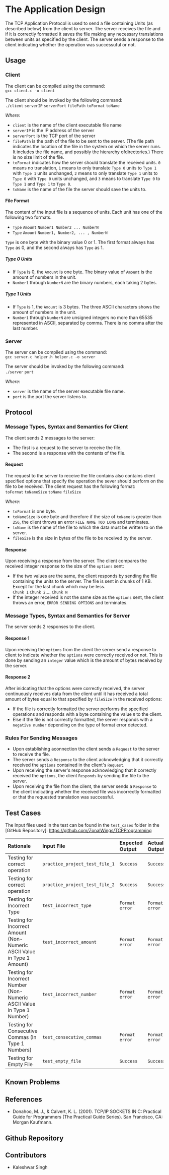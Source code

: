 # The Application Design #
The TCP Application Protocol is used to send a file containing Units (as described below) from the client to server. The server receives the file and if it is correctly formatted it saves the file making any necessary translations between units as specified by the client. The server sends a response to the client indicating whether the operation was successuful or not.

## Usage ##

### Client ###
The client can be compiled using the command:  
```gcc client.c -o client```  

The client should be invoked by the following command:  
```./client``` ```serverIP``` ```serverPort``` ```filePath``` ```toFormat``` ```toName```  

*Where:*
+ ```client``` is the name of the client executable file name
+ ```serverIP``` is the IP address of the server
+ ```serverPort``` is the TCP port of the server
+ ```filePath``` is the path of the file to be sent to the server. (The file path indicates the location of the file in the system on which the server runs. It includes the file name, and possibly the hierarchy ofdirectories.) There is no size limit of the file. 
+ ```toFormat``` indicates how the server should translate the received units. ```0``` means no translation, ```1``` means to only translate ```Type 0``` units to ```Type 1``` with ```Type 1``` units unchanged, ```2``` means to only translate ```Type 1``` units to ```Type 0``` with ```Type 0``` units unchanged, and ```3``` means to translate ```Type 0``` to ```Type 1``` and ```Type 1``` to ```Type 0```. 
+ ```toName``` is the name of the file the server should save the units to.

#### File Format ####
The content of the input file is a sequence of units. Each unit has one of the following two formats.
+ ```Type``` ```Amount``` ```Number1 Number2 ... NumberN```
+ ```Type``` ```Amount``` ```Number1, Number2, ... , NumberN```  

```Type``` is one byte with the binary value 0 or 1. The first format always has ```Type``` as 0, and the second always has ```Type``` as 1.
##### Type 0 Units #####
+ If ```Type``` is 0, the ```Amount``` is one byte. The binary value of ```Amount``` is the amount of numbers in the unit.
+ ```Number1``` through ```NumberN``` are the binary numbers, each taking 2 bytes.
##### Type 1 Units #####
+ If ```Type``` is 1, the ```Amount``` is 3 bytes. The three ASCII characters shows the amount of numbers in the unit. 
+ ```Number1``` through ```NumberN``` are unsigned integers no more than 65535 represented in
ASCII, separated by comma. There is no comma after the last number.

### Server ###
The server can be compiled using the command:  
```gcc server.c helper.h helper.c -o server```  

The server should be invoked by the following command:  
```./server``` ```port```  

*Where:*
+ ```server``` is the name of the server executable file name.
+ ```port``` is the port the server listens to.

## Protocol ##

### Message Types, Syntax and Semantics for Client ###
The client sends 2 messages to the server:
+ The first is a request to the server to receive the file.
+ The second is a response with the contents of the file.

#### Request ####
The request to the server to receive the file contains also contains client specified options that specify the operation the sever should perform on the file to be received. The client request has the following format:  
```toFormat``` ```toNameSize``` ```toName``` ```fileSize```  

*Where:*
+ ```toFormat``` is one byte.
+ ```toNameSize``` is one byte and therefore if the size of ```toName``` is greater than ```256```, the client throws an error ```FILE NAME TOO LONG``` and terminates.
+ ```toName``` is the name of the file to which the data must be written to on the server.
+ ```fileSize``` is the size in bytes of the file to be received by the server.

#### Response ####
Upon receiving a response from the server. The client compares the received integer response to the size of the ```options``` sent:

+ If the two values are the same, the client responds by sending the file containing the units to the server. The file is sent in chunks of 1 KB. Except for the last chunk which may be less.   
	```Chunk 1``` ```Chunk 2```.... ```Chunk N```
+ If the integer received is not the same size as the ```options``` sent, the client throws an error, ```ERROR SENDING OPTIONS``` and terminates.

### Message Types, Syntax and Semantics for Server ###
The server sends 2 responses to the client.

#### Response 1 ####
Upon receiving the ```options``` from the client the server send a response to client to indicate whether the ```options``` were correctly received or not. This is done by sending an ```integer``` value which is the amount of bytes received by the server.

#### Response 2 ####
After inidcating that the options were correctly received, the server continuously receives data from the client until it has received a total amount of bytes equal to that specified by ```fileSize``` in the received options:

+ If the file is correctly formatted the server performs the specified operations and responds with a byte containing the value ```0``` to the client. 
+ Else if the file is not correctly formatted, the server responds with a ```negative number``` depending on the type of format error detected.

### Rules For Sending Messages ###
+ Upon establishing aconnection the client sends a ```Request``` to the server to receive the file.
+ The server sends a ```Response``` to the client acknowledging that it correctly received the ```options``` contained in the client's ```Request```.
+ Upon receiving the server's response acknowledging that it correctly received the ```options```, the client ```Responds``` by sending the file to the server.
+ Upon receiving the file from the cilent, the server sends a ```Response``` to the client indicating whether the received file was incorrectly formatted or that the requested translation was successful.

## Test Cases ##
The Input files used in the test can be found in the ```test_cases``` folder in the [GitHub Repository]: https://github.com/ZonalWings/TCPProgramming  

| Rationale | Input File | Expected Output | Actual Output | Error Observed |
| :------- | :---- | :-------------- | :------------ | :------------- |
| Testing for correct operation | ```practice_project_test_file_1``` | ```Success``` | ```Success``` | None |
| Testing for correct operation | ```practice_project_test_file_2``` | ```Success``` | ```Success``` | None |
| Testing for Incorrect Type | ```test_incorrect_type``` | ```Format error``` | ```Format error``` | None |
| Testing for Incorrect Amount (Non-Numeric ASCII Value in Type 1 Amount) | ```test_incorrect_amount``` | ```Format error``` | ```Format error``` | None |
| Testing for Incorrect Number (Non-Numeric ASCII Value in Type 1 Number) | ```test_incorrect_number``` | ```Format error``` | ```Format error``` | None |
| Testing for Consecutive Commas (In Type 1 Numbers) | ```test_consecutive_commas``` | ```Format error``` | ```Format error``` | None |
| Testing for Empty File | ```test_empty_file``` | ```Success``` | ```Success``` | None |

## Known Problems ##


## References ##
+ Donahoo, M. J., & Calvert, K. L. (2001). TCP/IP SOCKETS IN C: Practical Guide for Programmers (The Practical Guide Series). San Francisco, CA: Morgan Kaufmann.

## Github Repository ##
[TCP Socket Programming]: https://github.com/ZonalWings/TCPProgramming

## Contributors ##
+ Kaleshwar Singh


